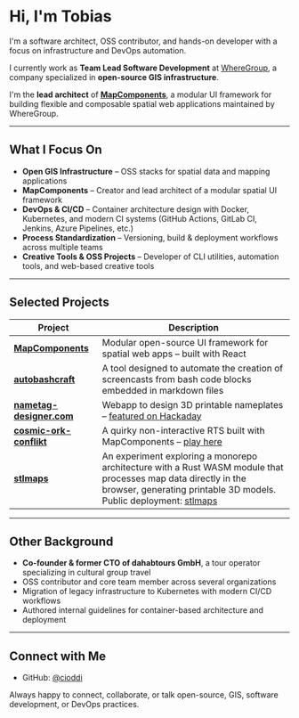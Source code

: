 # Hi, I'm Tobias

I'm a software architect, OSS contributor, and hands-on developer with a focus on infrastructure and DevOps automation.

I currently work as **Team Lead Software Development** at [WhereGroup](https://wheregroup.com/), a company specialized in **open-source GIS infrastructure**.

I'm the **lead architect** of [**MapComponents**](https://github.com/mapcomponents), a modular UI framework for building flexible and composable spatial web applications maintained by WhereGroup.

---

## What I Focus On

* **Open GIS Infrastructure** – OSS stacks for spatial data and mapping applications
* **MapComponents** – Creator and lead architect of a modular spatial UI framework
* **DevOps & CI/CD** – Container architecture design with Docker, Kubernetes, and modern CI systems (GitHub Actions, GitLab CI, Jenkins, Azure Pipelines, etc.)
* **Process Standardization** – Versioning, build & deployment workflows across multiple teams
* **Creative Tools & OSS Projects** – Developer of CLI utilities, automation tools, and web-based creative tools

---

## Selected Projects

| Project                                                                  | Description                                                                                                                                                                                                                     |
| ------------------------------------------------------------------------ | ------------------------------------------------------------------------------------------------------------------------------------------------------------------------------------------------------------------------------- |
| [**MapComponents**](https://github.com/mapcomponents)      | Modular open-source UI framework for spatial web apps – built with React                                                                                                                                                        |
| [**autobashcraft**](https://github.com/autobashcraft)             | A tool designed to automate the creation of screencasts from bash code blocks embedded in markdown files                                                                                                                                                                   |
| [**nametag-designer.com**](https://nametag-designer.com)                 | Webapp to design 3D printable nameplates – [featured on Hackaday](https://hackaday.com/2020/02/22/3d-printable-nameplates-from-your-web-browser/)                                                                                    |
| [**cosmic-ork-conflikt**](https://github.com/cioddi/cosmic-ork-conflikt) | A quirky non-interactive RTS built with MapComponents – [play here](https://cioddi.github.io/cosmic-ork-conflict/)                                                                                                              |
| [**stlmaps**](https://github.com/cioddi/stlmaps)                         | An experiment exploring a monorepo architecture with a Rust WASM module that processes map data directly in the browser, generating printable 3D models. Public deployment: [stlmaps](https://cioddi.github.io/stlmaps/) |

---

## Other Background

* **Co-founder & former CTO of dahabtours GmbH**, a tour operator specializing in cultural group travel
* OSS contributor and core team member across several organizations
* Migration of legacy infrastructure to Kubernetes with modern CI/CD workflows
* Authored internal guidelines for container-based architecture and deployment

---

## Connect with Me

* GitHub: [@cioddi](https://github.com/cioddi)

Always happy to connect, collaborate, or talk open-source, GIS, software development, or DevOps practices.
